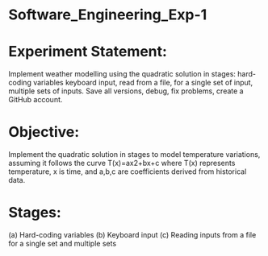 # Software_Engineering_Exp-1
# Experiment Statement:
Implement weather modelling using the quadratic solution in stages: hard-coding variables keyboard input, read from a file, for a single set of input, multiple sets of inputs. Save all versions, debug, fix problems, create a GitHub account.
# Objective: 
Implement the quadratic solution in stages to model temperature variations, assuming it follows the curve 
T(x)=ax2+bx+c
where T(x) represents temperature, x is time, and a,b,c are coefficients derived from historical data.
# Stages:
(a) Hard-coding variables
(b) Keyboard input
(c) Reading inputs from a file for a single set and multiple sets
